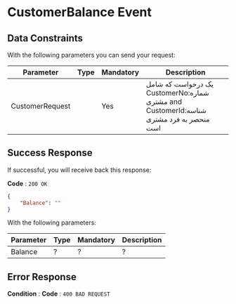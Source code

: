 # CustomerBalance Event




## Data Constraints
With the following parameters you can send your request:

|Parameter|Type|Mandatory|Description|
|-|-|-|-| 
|CustomerRequest | |Yes|  یک درخواست که شامل CustomerNo:شماره مشتری and CustomerId:شناسه منحصر به فرد مشتری است|



## Success Response
If successful, you will receive back this response:

**Code** : `200 OK`

```json
{
    "Balance": ""
}

```
With the following parameters:

|Parameter|Type|Mandatory|Description|
|-|-|-|-| 
|Balance|? |? | ? |
## Error Response

**Condition** : 
**Code** : `400 BAD REQUEST`










